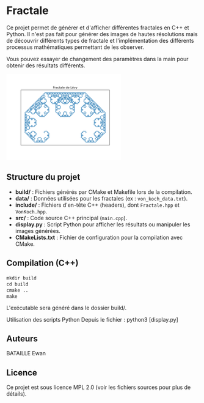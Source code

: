 # Fractale
Ce projet permet de générer et d'afficher différentes fractales en C++ et Python. Il n'est pas fait pour générer des images de hautes résolutions mais de découvrir différents types de fractale et l'implémentation des différents processus mathématiques permettant de les observer.

Vous pouvez essayer de changement des paramètres dans la main pour obtenir des résultats différents.

<img src="image/Fractale_de_Levy.png" alt="Exemple de fractale" width="300"/>

## Structure du projet

- **build/** : Fichiers générés par CMake et Makefile lors de la compilation.
- **data/** : Données utilisées pour les fractales (ex : `von_koch_data.txt`).
- **include/** : Fichiers d'en-tête C++ (headers), dont `Fractale.hpp` et `VonKoch.hpp`.
- **src/** : Code source C++ principal (`main.cpp`).
- **display.py** : Script Python pour afficher les résultats ou manipuler les images générées.
- **CMakeLists.txt** : Fichier de configuration pour la compilation avec CMake.

## Compilation (C++)
```
mkdir build
cd build
cmake ..
make
```
L'exécutable sera généré dans le dossier build/.

Utilisation des scripts Python
Depuis le fichier :
python3 [display.py]

## Auteurs
BATAILLE Ewan

## Licence
Ce projet est sous licence MPL 2.0 (voir les fichiers sources pour plus de détails).